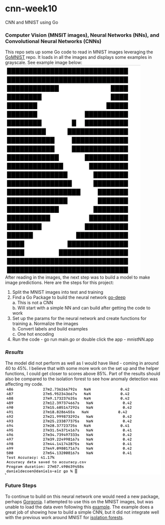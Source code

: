 # cnn-week10
CNN and MNIST using Go

### Computer Vision (MNSIT images), Neural Networks (NNs), and Convolutional Neural Networks (CNNs)  
This repo sets up some Go code to read in MNIST images leveraging the [GoMNIST](https://github.com/petar/GoMNIST) repo. It loads in all the images and displays some examples in grayscale. See example image below:  
![GrayScale](Grayscale_Example.png)  
After reading in the images, the next step was to build a model to make image predictions. Here are the steps for this project:  
1. Split the MNIST images into test and training
2. Find a Go Package to build the neural network [go-deep](https://github.com/patrikeh/go-deep)  
    a. This is not a CNN  
    b. Will start with a simple NN and can build after getting the code to work  
3. Set up the params for the neural network and create functions for training
    a. Normalize the images  
    b. Convert labels and build examples  
    c. One hot encoding  
4. Run the code - go run main.go or double click the app - mnistNN.app  

### *Results*  
The model did not perform as well as I would have liked - coming in around 40 to 45%. I believe that with some more work on the set up and the helper functions, I could get closer to scores above 85%. Part of the results should also be compared to the isolation forest to see how anomaly detection was affecting my code. 
![Results](Results.png)


### Future Steps  
To continue to build on this neural network one would need a new package, perhaps [Gorgonia](https://gorgonia.org/). I attempted to use this on the MNIST images, but was unable to load the data even following this [example](https://gorgonia.org/tutorials/mnist/).  The example does a great job of showing how to build a simple CNN, but it did not integrate well with the previous work around MNIST for [isolation forests](https://github.com/ddecoen/mnist_iforest).